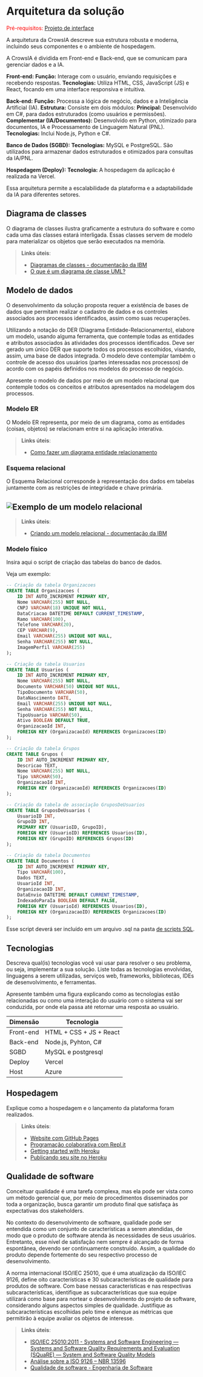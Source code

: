 # Arquitetura da solução

<span style="color:red">Pré-requisitos: <a href="04-Projeto-interface.md"> Projeto de interface</a></span>

A arquitetura da CrowsIA descreve sua estrutura robusta e moderna, incluindo seus componentes e o ambiente de hospedagem.

A CrowsIA é dividida em Front-end e Back-end, que se comunicam para gerenciar dados e a IA.

 **Front-end:**
     **Função:** Interage com o usuário, enviando requisições e recebendo respostas.
     **Tecnologias:** Utiliza HTML, CSS, JavaScript (JS) e React, focando em uma interface responsiva e intuitiva.

 **Back-end:**
     **Função:** Processa a lógica de negócio, dados e a Inteligência Artificial (IA).
     **Estrutura:** Consiste em dois módulos:
         **Principal:** Desenvolvido em C#, para dados estruturados (como usuários e permissões).
         **Complementar (IA/Documentos):** Desenvolvido em Python, otimizado para documentos, IA e Processamento de Linguagem Natural (PNL).
     **Tecnologias:** Inclui Node.js, Python e C#.

 **Banco de Dados (SGBD):**
     **Tecnologias:** MySQL e PostgreSQL. São utilizados para armazenar dados estruturados e otimizados para consultas da IA/PNL.

 **Hospedagem (Deploy):**
     **Tecnologia:** A hospedagem da aplicação é realizada na Vercel.

Essa arquitetura permite a escalabilidade da plataforma e a adaptabilidade da IA para diferentes setores.

## Diagrama de classes

O diagrama de classes ilustra graficamente a estrutura do software e como cada uma das classes estará interligada. Essas classes servem de modelo para materializar os objetos que serão executados na memória.

> **Links úteis**:
> - [Diagramas de classes - documentação da IBM](https://www.ibm.com/docs/pt-br/rational-soft-arch/9.7.0?topic=diagrams-class)
> - [O que é um diagrama de classe UML?](https://www.lucidchart.com/pages/pt/o-que-e-diagrama-de-classe-uml)

##  Modelo de dados

O desenvolvimento da solução proposta requer a existência de bases de dados que permitam realizar o cadastro de dados e os controles associados aos processos identificados, assim como suas recuperações.

Utilizando a notação do DER (Diagrama Entidade-Relacionamento), elabore um modelo, usando alguma ferramenta, que contemple todas as entidades e atributos associados às atividades dos processos identificados. Deve ser gerado um único DER que suporte todos os processos escolhidos, visando, assim, uma base de dados integrada. O modelo deve contemplar também o controle de acesso dos usuários (partes interessadas nos processos) de acordo com os papéis definidos nos modelos do processo de negócio.

Apresente o modelo de dados por meio de um modelo relacional que contemple todos os conceitos e atributos apresentados na modelagem dos processos.

### Modelo ER

O Modelo ER representa, por meio de um diagrama, como as entidades (coisas, objetos) se relacionam entre si na aplicação interativa.

> **Links úteis**:
> - [Como fazer um diagrama entidade relacionamento](https://www.lucidchart.com/pages/pt/como-fazer-um-diagrama-entidade-relacionamento)

### Esquema relacional

O Esquema Relacional corresponde à representação dos dados em tabelas juntamente com as restrições de integridade e chave primária.
 

![Exemplo de um modelo relacional](images/modelo_relacional.png "Exemplo de modelo relacional.")
---

> **Links úteis**:
> - [Criando um modelo relacional - documentação da IBM](https://www.ibm.com/docs/pt-br/cognos-analytics/12.0.0?topic=designer-creating-relational-model)

### Modelo físico

Insira aqui o script de criação das tabelas do banco de dados.

Veja um exemplo:

```sql
-- Criação da tabela Organizacoes
CREATE TABLE Organizacoes (
    ID INT AUTO_INCREMENT PRIMARY KEY,
    Nome VARCHAR(255) NOT NULL,
    CNPJ VARCHAR(18) UNIQUE NOT NULL,
    DataCriacao DATETIME DEFAULT CURRENT_TIMESTAMP,
    Ramo VARCHAR(100),
    Telefone VARCHAR(20),
    CEP VARCHAR(9),
    Email VARCHAR(255) UNIQUE NOT NULL,
    Senha VARCHAR(255) NOT NULL,
    ImagemPerfil VARCHAR(255)
);

-- Criação da tabela Usuarios
CREATE TABLE Usuarios (
    ID INT AUTO_INCREMENT PRIMARY KEY,
    Nome VARCHAR(255) NOT NULL,
    Documento VARCHAR(50) UNIQUE NOT NULL,
    TipoDocumento VARCHAR(50),
    DataNascimento DATE,
    Email VARCHAR(255) UNIQUE NOT NULL,
    Senha VARCHAR(255) NOT NULL,
    TipoUsuario VARCHAR(50),
    Ativo BOOLEAN DEFAULT TRUE,
    OrganizacaoId INT,
    FOREIGN KEY (OrganizacaoId) REFERENCES Organizacoes(ID)
);

-- Criação da tabela Grupos
CREATE TABLE Grupos (
    ID INT AUTO_INCREMENT PRIMARY KEY,
    Descricao TEXT,
    Nome VARCHAR(255) NOT NULL,
    Tipo VARCHAR(50),
    OrganizacaoId INT,
    FOREIGN KEY (OrganizacaoId) REFERENCES Organizacoes(ID)
);

-- Criação da tabela de associação GruposDeUsuarios
CREATE TABLE GruposDeUsuarios (
    UsuarioID INT,
    GrupoID INT,
    PRIMARY KEY (UsuarioID, GrupoID),
    FOREIGN KEY (UsuarioID) REFERENCES Usuarios(ID),
    FOREIGN KEY (GrupoID) REFERENCES Grupos(ID)
);

-- Criação da tabela Documentos
CREATE TABLE Documentos (
    ID INT AUTO_INCREMENT PRIMARY KEY,
    Tipo VARCHAR(100),
    Dados TEXT,
    UsuarioId INT,
    OrganizacaoID INT,
    DataEnvio DATETIME DEFAULT CURRENT_TIMESTAMP,
    IndexadoParaIa BOOLEAN DEFAULT FALSE,
    FOREIGN KEY (UsuarioId) REFERENCES Usuarios(ID),
    FOREIGN KEY (OrganizacaoID) REFERENCES Organizacoes(ID)
);
```
Esse script deverá ser incluído em um arquivo .sql na pasta [de scripts SQL](../src/db).


## Tecnologias

Descreva qual(is) tecnologias você vai usar para resolver o seu problema, ou seja, implementar a sua solução. Liste todas as tecnologias envolvidas, linguagens a serem utilizadas, serviços web, frameworks, bibliotecas, IDEs de desenvolvimento, e ferramentas.

Apresente também uma figura explicando como as tecnologias estão relacionadas ou como uma interação do usuário com o sistema vai ser conduzida, por onde ela passa até retornar uma resposta ao usuário.


| **Dimensão**   | **Tecnologia**          |
| ---            | ---                     |
| Front-end      | HTML + CSS + JS + React |
| Back-end       | Node.js, Pyhton, C#     |
| SGBD           | MySQL e postgresql      |
| Deploy         | Vercel                  |
| Host           | Azure                   |


## Hospedagem

Explique como a hospedagem e o lançamento da plataforma foram realizados.

> **Links úteis**:
> - [Website com GitHub Pages](https://pages.github.com/)
> - [Programação colaborativa com Repl.it](https://repl.it/)
> - [Getting started with Heroku](https://devcenter.heroku.com/start)
> - [Publicando seu site no Heroku](http://pythonclub.com.br/publicando-seu-hello-world-no-heroku.html)

## Qualidade de software

Conceituar qualidade é uma tarefa complexa, mas ela pode ser vista como um método gerencial que, por meio de procedimentos disseminados por toda a organização, busca garantir um produto final que satisfaça às expectativas dos stakeholders.

No contexto do desenvolvimento de software, qualidade pode ser entendida como um conjunto de características a serem atendidas, de modo que o produto de software atenda às necessidades de seus usuários. Entretanto, esse nível de satisfação nem sempre é alcançado de forma espontânea, devendo ser continuamente construído. Assim, a qualidade do produto depende fortemente do seu respectivo processo de desenvolvimento.

A norma internacional ISO/IEC 25010, que é uma atualização da ISO/IEC 9126, define oito características e 30 subcaracterísticas de qualidade para produtos de software. Com base nessas características e nas respectivas subcaracterísticas, identifique as subcaracterísticas que sua equipe utilizará como base para nortear o desenvolvimento do projeto de software, considerando alguns aspectos simples de qualidade. Justifique as subcaracterísticas escolhidas pelo time e elenque as métricas que permitirão à equipe avaliar os objetos de interesse.

> **Links úteis**:
> - [ISO/IEC 25010:2011 - Systems and Software Engineering — Systems and Software Quality Requirements and Evaluation (SQuaRE) — System and Software Quality Models](https://www.iso.org/standard/35733.html/)
> - [Análise sobre a ISO 9126 – NBR 13596](https://www.tiespecialistas.com.br/analise-sobre-iso-9126-nbr-13596/)
> - [Qualidade de software - Engenharia de Software](https://www.devmedia.com.br/qualidade-de-software-engenharia-de-software-29/18209)
